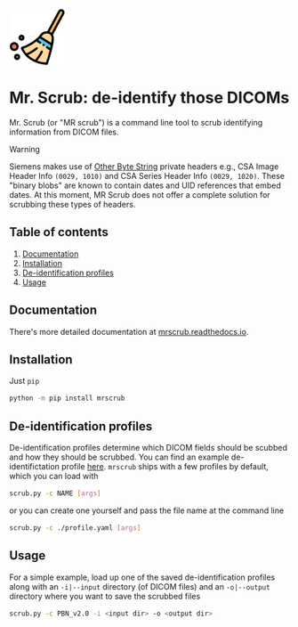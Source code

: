 <img width="100" alt="logo" src="https://github.com/harvard-nrg/mrscrub/blob/main/ext/logo.png">

Mr. Scrub: de-identify those DICOMs
===================================
Mr. Scrub (or "MR scrub") is a command line tool to scrub identifying 
information from DICOM files. 

> [!WARNING]  
> Siemens makes use of [Other Byte String](https://dicom.nema.org/dicom/2013/output/chtml/part05/sect_6.2.html) 
> private headers e.g., CSA Image Header Info `(0029, 1010)` and CSA Series Header Info `(0029, 1020)`. These 
> "binary blobs" are known to contain dates and UID references that embed dates. At this moment, MR Scrub does 
> not offer a complete solution for scrubbing these types of headers.

## Table of contents
1. [Documentation](#documentation)
2. [Installation](#installation)
3. [De-identification profiles](#de-identification-profiles)
4. [Usage](#usage)

## Documentation
There's more detailed documentation at [mrscrub.readthedocs.io](https://mrscrub.readthedocs.io).

## Installation
Just `pip`

```bash
python -m pip install mrscrub
```

## De-identification profiles
De-identification profiles determine which DICOM fields should be scubbed and 
how they should be scrubbed. You can find an example de-identifictation profile 
[here](https://github.com/harvard-nrg/mrscrub/blob/main/mrscrub/configs/PBN_v2.0.yaml).
``mrscrub`` ships with a few profiles by default, which you can load with

```bash
scrub.py -c NAME [args]
```

or you can create one yourself and pass the file name at the command line 

```bash
scrub.py -c ./profile.yaml [args]
```

## Usage
For a simple example, load up one of the saved de-identification profiles 
along with an `-i|--input` directory (of DICOM files) and an `-o|--output` 
directory where you want to save the scrubbed files

```bash
scrub.py -c PBN_v2.0 -i <input dir> -o <output dir>
```

